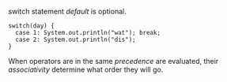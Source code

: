  switch statement *default* is optional.

    switch(day) {
      case 1: System.out.println("wat"); break;
      case 2: System.out.println("dis");
    }

When operators are in the same *precedence* are evaluated, their *associativity* determine what order they will go.
